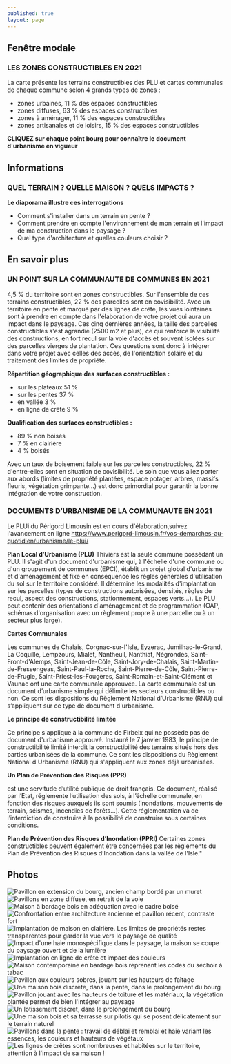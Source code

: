 ```yaml
---
published: true
layout: page
---
```


## Fenêtre modale

### LES ZONES CONSTRUCTIBLES EN 2021

La carte présente les terrains constructibles des PLU et cartes communales de chaque commune selon 4 grands types de zones :

- zones urbaines, 11 % des espaces constructibles
- zones diffuses, 63 % des espaces constructibles
- zones à aménager, 11 % des espaces constructibles 
- zones artisanales et de loisirs, 15 % des espaces constructibles

**CLIQUEZ sur chaque point bourg pour connaître le document d'urbanisme en vigueur**

## Informations

### QUEL TERRAIN ? QUELLE MAISON ? QUELS IMPACTS ?

**Le diaporama illustre ces interrogations**

- Comment s'installer dans un terrain en pente ?
- Comment prendre en compte l'environnement de mon terrain et l'impact de ma construction dans le paysage ?
- Quel type d'architecture et quelles couleurs choisir ?

## En savoir plus

### UN POINT SUR LA COMMUNAUTE DE COMMUNES EN 2021

4,5 % du territoire sont en zones constructibles. Sur l'ensemble de ces terrains constructibles, 22 % des parcelles sont en covisibilité. Avec un territoire en pente et marqué par des lignes de crête, les vues lointaines sont à prendre en compte dans l'élaboration de votre projet qui aura un impact dans le paysage. Ces cinq dernières années, la taille des parcelles constructibles s'est agrandie (2500 m2 et plus), ce qui renforce la visibilité des constructions, en fort recul sur la voie d'accès et souvent isolées sur des parcelles vierges de plantation. Ces questions sont donc à intégrer dans votre projet avec celles des accès, de l'orientation solaire et du traitement des limites de propriété.

**Répartition géographique des surfaces constructibles :**
- sur les plateaux 51 %
- sur les pentes 37 %
- en vallée 3 %
- en ligne de crête 9 %


**Qualification des surfaces constructibles :**
- 89 % non boisés
- 7 % en clairière
- 4 % boisés

Avec un taux de boisement faible sur les parcelles constructibles, 22 % d'entre-elles sont en situation de covisibilité. Le soin que vous allez porter aux abords (limites de propriété plantées, espace potager, arbres, massifs fleuris, végétation grimpante...) est donc primordial pour garantir la bonne intégration de votre construction.

### DOCUMENTS D’URBANISME DE LA COMMUNAUTE EN 2021

Le PLUi du Périgord Limousin est en cours d'élaboration,suivez l'avancement en ligne https://www.perigord-limousin.fr/vos-demarches-au-quotidien/urbanisme/le-plui/

**Plan Local d’Urbanisme (PLU)**
Thiviers est la seule commune possèdant un PLU. Il s'agit d'un document d'urbanisme qui, à l'échelle d'une commune ou d'un groupement de communes (EPCI), établit un projet global d'urbanisme et d'aménagement et fixe en conséquence les règles générales d'utilisation du sol sur le territoire considéré. Il détermine les modalités d'implantation sur les parcelles (types de constructions autorisées, densités, règles de recul, aspect des constructions, stationnement, espaces verts...). Le PLU peut contenir des orientations d'aménagement et de programmation (OAP, schémas d'organisation avec un règlement propre à une parcelle ou à un secteur plus large).   

**Cartes Communales**

Les communes de Chalais, Corgnac-sur-l'Isle, Eyzerac, Jumilhac-le-Grand, La Coquille, Lempzours, Mialet, Nantheuil, Nanthiat, Négrondes, Saint-Front-d'Alemps, Saint-Jean-de-Côle, Saint-Jory-de-Chalais, Saint-Martin-de-Fressengeas, Saint-Paul-la-Roche, Saint-Pierre-de-Côle, Saint-Pierre-de-Frugie, Saint-Priest-les-Fougères, Saint-Romain-et-Saint-Clément et Vaunac ont une carte communale approuvée. La carte communale est un document d’urbanisme simple qui délimite les secteurs constructibles ou non. Ce sont les dispositions du Règlement National d’Urbanisme (RNU) qui s’appliquent sur ce type de document d'urbanisme.

**Le principe de constructibilité limitée**

Ce principe s'applique à la commune de Firbeix qui ne possède pas de document d'urbanisme approuvé. Instauré le 7 janvier 1983, le principe de constructibilité limité interdit la constructibilité des terrains situés hors des parties urbanisées de la commune. Ce sont les dispositions du Règlement National d'Urbanisme (RNU) qui s'appliquent aux zones déjà urbanisées.

**Un Plan de Prévention des Risques (PPR)**

est une servitude d’utilité publique de droit français. Ce document, réalisé par l’Etat, réglemente l’utilisation des sols, à l’échelle communale, en fonction des risques auxquels ils sont soumis (inondations, mouvements de terrain, séismes, incendies de forêts…). Cette réglementation va de l’interdiction de construire à la possibilité de construire sous certaines conditions.

**Plan de Prévention des Risques d’Inondation (PPRI)** 
Certaines zones constructibles peuvent également être concernées par les règlements du Plan de Prévention des Risques d’Inondation dans la vallée de l'Isle."

## Photos

![Pavillon en extension du bourg, ancien champ bordé par un muret]({{site.baseurl}}/data/images/3/urbanisme/03_URBANISME_01.jpg)
![Pavillons en zone diffuse, en retrait de la voie]({{site.baseurl}}/data/images/3/urbanisme/03_URBANISME_02.jpg)
![Maison à bardage bois en adéquation avec le cadre boisé]({{site.baseurl}}/data/images/3/urbanisme/03_URBANISME_03.jpg)
![Confrontation entre architecture ancienne et pavillon récent, contraste fort]({{site.baseurl}}/data/images/3/urbanisme/03_URBANISME_04.jpg)
![Implantation de maison en clairière. Les limites de propriétés restes transparentes pour garder la vue vers le paysage de qualité]({{site.baseurl}}/data/images/3/urbanisme/03_URBANISME_05.jpg)
![Impact d'une haie monospécifique dans le paysage, la maison se coupe du paysage ouvert et de la lumière]({{site.baseurl}}/data/images/3/urbanisme/03_URBANISME_06.jpg)
![Implantation en ligne de crête et impact des couleurs]({{site.baseurl}}/data/images/3/urbanisme/03_URBANISME_07.jpg)
![Maison contemporaine en bardage bois reprenant les codes du séchoir à tabac]({{site.baseurl}}/data/images/3/urbanisme/03_URBANISME_08.jpg)
![Pavillon aux couleurs sobres, jouant sur les hauteurs de faîtage]({{site.baseurl}}/data/images/3/urbanisme/03_URBANISME_09.jpg)
![Une maison bois discrète, dans la pente, dans le prolongement du bourg]({{site.baseurl}}/data/images/3/urbanisme/03_URBANISME_10.jpg)
![Pavillon jouant avec les hauteurs de toiture et les matériaux, la végétation plantée permet de bien l'intégrer au paysage]({{site.baseurl}}/data/images/3/urbanisme/03_URBANISME_11.jpg)
![Un lotissement discret, dans le prolongement du bourg]({{site.baseurl}}/data/images/3/urbanisme/03_URBANISME_12.jpg)
![Une maison bois et sa terrasse sur pilotis qui se posent délicatement sur le terrain naturel]({{site.baseurl}}/data/images/3/urbanisme/03_URBANISME_13.jpg)
![Pavillons dans la pente : travail de déblai et remblai et haie variant les essences, les couleurs et hauteurs de végétaux]({{site.baseurl}}/data/images/3/urbanisme/03_URBANISME_14.jpg)
![Les lignes de crêtes sont nombreuses et habitées sur le territoire, attention à l'impact de sa maison !]({{site.baseurl}}/data/images/3/urbanisme/03_URBANISME_15.jpg)
